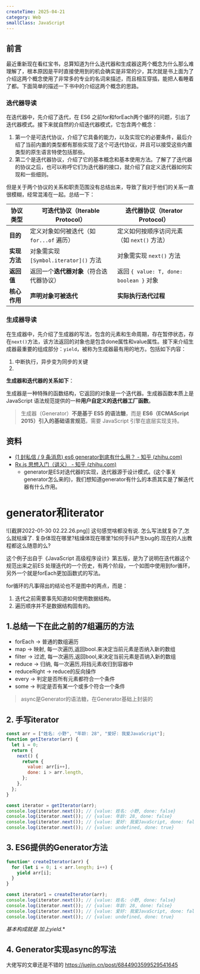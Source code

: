 ```yaml
---
createTime: 2025-04-21
category: Web
smallClass: JavaScript
---
```


## 前言

最近重新现在看红宝书，总算知道为什么迭代器和生成器这两个概念为什么那么难理解了，根本原因是平时直接使用到的机会确实是非常的少，其次就是书上面为了介绍这两个概念使用了非常多的专业的名词来描述，而且相互穿插，能把人看睡着了都。下面简单的描述一下书中的介绍这两个概念的思路。

### 迭代器导读

在迭代器中，先介绍了迭代，在 ES6 之前for和forEach两个循环的问题，引出了迭代器模式。接下来就自然的介绍迭代器模式，它包含两个概念：
1. 第一个是可迭代协议，介绍了它具备的能力，以及实现它的必要条件，最后介绍了当前内置的类型都有那些实现了这个可迭代协议，并且可以接受这些内置类型的原生语言特使包括那些。
2. 第二个是迭代器协议，介绍了它的基本概念和基本使用方法。了解了了迭代器的协议之后，也可以称呼它们为迭代器的接口，就介绍了自定义迭代器如何实现和一些细则。

但是关于两个协议的关系和职责范围没有总结出来，导致了我对于他们的关系一直很模糊，经常混淆在一起。总结一下：

|**协议类型​**​|​**​可迭代协议（Iterable Protocol）​**​|​**​迭代器协议（Iterator Protocol）​**​|
|---|---|---|
|​**​目的​**​|定义对象如何被迭代（如 `for...of` 遍历）|定义如何按顺序访问元素（如 `next()` 方法）|
|​**​实现方法​**​|对象需实现 `[Symbol.iterator]()` 方法|对象需实现 `next()` 方法|
|​**​返回值​**​|返回一个​**​迭代器对象​**​（符合迭代器协议）|返回 `{ value: T, done: boolean }` 对象|
|​**​核心作用​**​|​**​声明对象可被迭代​**​|​**​实际执行迭代过程​**​|

### 生成器导读

在生成器中，先介绍了生成器的写法，包含的元素和生命周期，存在暂停状态，存在`next()`方法，该方法返回的对象也是包含done属性和value属性。接下来介绍生成器最重要的组成部分：`yield`，被称为生成器最有用的地方。包括如下内容：

1. 中断执行，异步变为同步的关键
2. 

**生成器和迭代器的关系如下**：

生成器是一种特殊的函数结构，它返回的对象是一个迭代器。生成器函数本质上是 JavaScript 语法规范提供的一种**用户自定义的迭代器工厂函数**。

> 生成器（Generator）**不是基于 ES5 的语法糖**，而是 **ES6（ECMAScript 2015）引入的基础语言规范**，需要 JavaScript 引擎在底层实现支持。





## 资料
* [(1 封私信 / 9 条消息) es6 generator到底有什么用？ - 知乎 (zhihu.com)](https://www.zhihu.com/question/55810122/answer/1988210728)
* [Rx.js 思想入门（讲义） - 知乎 (zhihu.com)](https://zhuanlan.zhihu.com/p/34481617)
	* generator是ES对迭代器的实现，迭代器源于设计模式。(这个事关generator怎么来的)，我们想知道generator有什么的本质其实是了解迭代器有什么作用。

# generator和iterator

![[截屏2022-01-30 02.22.26.png]]
这句感觉啥都没有说.  怎么写法就复杂了,怎么就枯燥了. 复杂体现在哪里?枯燥体现在哪里?如何手抖产生bug的.现在的人出教程都这么随意的么?

这个例子出自于《JavaScript 高级程序设计》第五版，是为了说明在迭代器这个规范出来之前ES 处理迭代的一个历史，有两个阶段，一个如图中使用到for循环，另外一个就是forEach更加函数式的写法。

for循环的凡事得出的结论也不是图中的两点，而是：
1. 迭代之前需要事先知道如何使用数据结构。
2. 遍历顺序并不是数据结构固有的。

## 1.总结一下在此之前的7组遍历的方法
- forEach -> 普通的数组遍历
- map -> 映射, 每一次遍历,返回bool.来决定当前元素是否纳入新的数组
- filter -> 过滤, 每一次遍历,返回bool,来决定当前元素是否纳入新的数组
- reduce -> 归纳, 每一次遍历,将挡元素收归到容器中
- reduceRight -> reduce的反向操作
- every -> 判定是否所有元素都符合一个条件
- some -> 判定是否有某一个或多个符合一个条件

> async是Generator的语法糖，在Generator基础上封装的

## 2. 手写iterator
```js
const arr = ["姓名: 小野", "年龄: 28", "爱好: 我爱JavaScript"];
function getIterator(arr) {
  let i = 0;
  return {
    next() {
      return {
        value: arr[i++],
        done: i > arr.length,
      };
    },
  };
}

const iterator = getIterator(arr);
console.log(iterator.next()); // {value: 姓名: 小野, done: false}
console.log(iterator.next()); // {value: 年龄: 28, done: false}
console.log(iterator.next()); // {value: 爱好: 我爱JavaScript, done: false}
console.log(iterator.next()); // {value: undefined, done: true}
```
## 3. ES6提供的Generator方法
```js
function* createIterator(arr) {
  for (let i = 0; i < arr.length; i++) {
    yield arr[i];
  }
}

const iterator1 = createIterator(arr);
console.log(iterator.next()); // {value: 姓名: 小野, done: false}
console.log(iterator.next()); // {value: 年龄: 28, done: false}
console.log(iterator.next()); // {value: 爱好: 我爱JavaScript, done: false}
console.log(iterator.next()); // {value: undefined, done: true}
```

**基本构成就是* 加上yield.**

## 4.  Generator实现async的写法
大佬写的文章还是不错的 https://juejin.cn/post/6844903599529541645